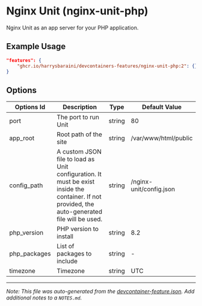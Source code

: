 
# Nginx Unit (nginx-unit-php)

Nginx Unit as an app server for your PHP application.

## Example Usage

```json
"features": {
    "ghcr.io/harrysbaraini/devcontainers-features/nginx-unit-php:2": {}
}
```

## Options

| Options Id | Description | Type | Default Value |
|-----|-----|-----|-----|
| port | The port to run Unit | string | 80 |
| app_root | Root path of the site | string | /var/www/html/public |
| config_path | A custom JSON file to load as Unit configuration. It must be exist inside the container. If not provided, the auto-generated file will be used. | string | /nginx-unit/config.json |
| php_version | PHP version to install | string | 8.2 |
| php_packages | List of packages to include | string | - |
| timezone | Timezone | string | UTC |



---

_Note: This file was auto-generated from the [devcontainer-feature.json](https://github.com/harrysbaraini/devcontainers-features/blob/main/src/nginx-unit-php/devcontainer-feature.json).  Add additional notes to a `NOTES.md`._

